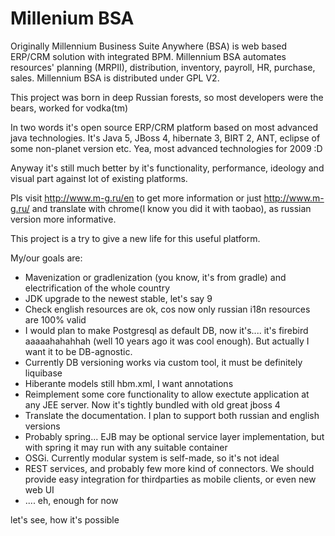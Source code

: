 # Millenium BSA
Originally Millennium Business Suite Anywhere (BSA) is web based ERP/CRM solution with integrated BPM. Millennium BSA automates resources' planning (MRPII), distribution, inventory, payroll, HR, purchase, sales. Millennium BSA is distributed under GPL V2.

This project was born in deep Russian forests, so most developers were the bears, worked for vodka(tm)

In two words it's open source ERP/CRM platform based on most advanced java technologies.
It's Java 5, JBoss 4, hibernate 3, BIRT 2, ANT, eclipse of some non-planet version etc. Yea, most advanced technologies for 2009 :D

Anyway it's still much better by it's functionality, performance, ideology and visual part against lot of existing platforms.

Pls visit http://www.m-g.ru/en to get more information
or just http://www.m-g.ru/ and translate with chrome(I know you did it with taobao), as russian version more informative.

This project is a try to give a new life for this useful platform.

My/our goals are:
- Mavenization or gradlenization (you know, it's from gradle) and electrification of the whole country
- JDK upgrade to the newest stable, let's say 9
- Check english resources are ok, cos now only russian i18n resources are 100% valid
- I would plan to make Postgresql as default DB, now it's.... it's firebird aaaaahahahhah (well 10 years ago it was cool enough). But actually I want it to be DB-agnostic.
- Currently DB versioning works via custom tool, it must be definitely liquibase
- Hiberante models still hbm.xml, I want annotations
- Reimplement some core functionality to allow exectute application at any JEE server. Now it's tightly bundled with old great jboss 4
- Translate the documentation. I plan to support both russian and english versions
- Probably spring... EJB may be optional service layer implementation, but with spring it may run with any suitable container
- OSGi. Currently modular system is self-made, so it's not ideal
- REST services, and probably few more kind of connectors. We should provide easy integration for thirdparties as mobile clients, or even new web UI
- .... eh, enough for now

let's see, how it's possible
